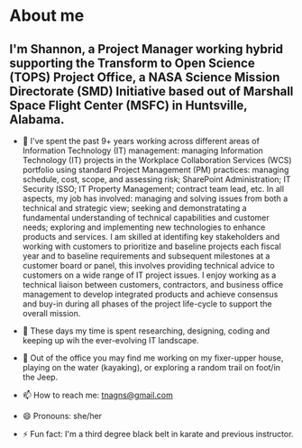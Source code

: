 # About me

## I'm Shannon, a Project Manager working hybrid supporting the Transform to Open Science (TOPS) Project Office, a NASA Science Mission Directorate (SMD) Initiative based out of Marshall Space Flight Center (MSFC) in Huntsville, Alabama.

- 🔭 I've spent the past 9+ years working across different areas of Information Technology (IT) management: managing Information Technology (IT) projects in the Workplace Collaboration Services (WCS) portfolio using standard Project Management (PM) practices: managing schedule, cost, scope, and assessing risk; SharePoint Administration; IT Security ISSO; IT Property Management; contract team lead, etc.  In all aspects, my job has involved: managing and solving issues from both a technical and strategic view; seeking and demonstratating a fundamental understanding of technical capabilities and customer needs; exploring and implementing new technologies to enhance products and services.  I am skilled at identifing key stakeholders and working with customers to prioritize and baseline projects each fiscal year and to baseline requirements and subsequent milestones at a customer board or panel, this involves providing technical advice to customers on a wide range of IT project issues.
I enjoy working as a technical liaison between customers, contractors, and business office management to develop integrated products and achieve consensus and buy-in during all phases of the project life-cycle to support the overall mission.

- 🌱 These days my time is spent researching, designing, coding and keeping up wih the ever-evolving IT landscape.

- 🛶 Out of the office you may find me working on my fixer-upper house, playing on the water (kayaking), or exploring a random trail on foot/in the Jeep.

- 📫 How to reach me: tnagns@gmail.com

- 😄 Pronouns: she/her

- ⚡ Fun fact: I'm a third degree black belt in karate and previous instructor.


